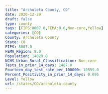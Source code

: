 ```yaml
---
title: "Archuleta County, CO"
date: 2020-12-29
draft: false
type: county
tags: [FIPS:8007.0,FEMA:8.0,Non-core,Yellow]
categories: [CO]
County: Archuleta County
State: CO
FIPS: 8007.0
FEMA_Region: 8.0
Population: 14029.0
NCHS_Urban_Rural_Classification: Non-core
Tests_in_prior_14_days: 1487.0
Fourteen_day_test_rate_per_100000: 10599.0
Percent_Positivity_in_prior_14_days: 0.095
Level: Yellow
url: /states/CO/archuleta-county
---
```



